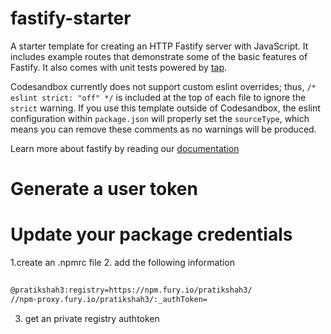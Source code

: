 # fastify-starter

A starter template for creating an HTTP Fastify server with JavaScript. It includes example routes that demonstrate some of the basic features of Fastify. It also comes with unit tests powered by [tap](https://node-tap.org).

Codesandbox currently does not support custom eslint overrides; thus, `/* eslint strict: "off" */` is included at the top of each file to ignore the `strict` warning. If you use this template outside of Codesandbox, the eslint configuration within `package.json` will properly set the `sourceType`, which means you can remove these comments as no warnings will be produced.

Learn more about fastify by reading our [documentation](https://fastify.io)

# Generate a user token 

# Update your package credentials 


1.create an .npmrc file
2. add the following information

```bash
 
@pratikshah3:registry=https://npm.fury.io/pratikshah3/
//npm-proxy.fury.io/pratikshah3/:_authToken=

```
3. get an private registry authtoken
